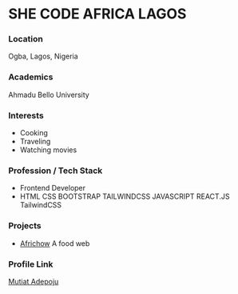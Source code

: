 # SHE CODE AFRICA LAGOS

### Location

Ogba, Lagos, Nigeria

### Academics

Ahmadu Bello University

### Interests

- Cooking
- Traveling
- Watching movies

###  Profession / Tech Stack

- Frontend Developer
- HTML CSS BOOTSTRAP TAILWINDCSS JAVASCRIPT REACT.JS TailwindCSS

### Projects

- [Africhow](https://github.com/Rike12/africhow) A food web

### Profile Link

[Mutiat Adepoju](https://github.com/Rike12)